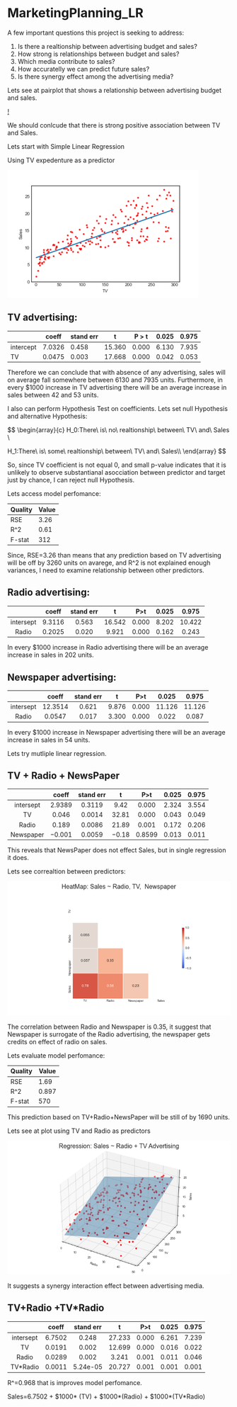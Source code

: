 # MarketingPlanning_LR

A few important questions this project is seeking to address:

1. Is there a realtionship between advertising budget and sales?
2. How strong is relationships between budget and sales?
3. Which media contribute to sales?
4. How accuratelly we can predict future sales?
5. Is there synergy effect among the advertising media?
   
Lets see at pairplot that shows a relationship between advertising budget and sales.

[!](pics/pairplot.png)

We should conlcude that there is strong positive association between TV and Sales. 

Lets start with Simple Linear Regression

Using TV expedenture as a predictor

![](https://github.com/evgenygrobov/MarketingPlaninig_LR/blob/main/pics/TV_regr_Sales.png)

## TV advertising:

|           | coeff  | stand err |    t   | P > t | 0.025 | 0.975 |
|-----------|--------|-----------|:------:|-------|-------|-------|
| intercept | 7.0326 | 0.458     | 15.360 | 0.000 | 6.130 | 7.935 |
| TV        | 0.0475 | 0.003     | 17.668 | 0.000 | 0.042 | 0.053 |

Therefore we can conclude that with absence of any advertising, sales will on average fall somewhere between 6130 and 7935 units. Furthermore, in every $1000 increase in TV advertising there will be an average increase in sales between 42 and 53 units.

I also can perform Hypothesis Test on coefficients. Lets set null Hypothesis and alternative Hypothesis:

$$
\begin{array}{c}
H_0:There\ is\  no\  realtionship\ between\ TV\ and\  Sales \\

H_1:There\ is\  some\  realtionship\ between\ TV\ and\  Sales\\\\
\end{array}
$$

So, since TV coefficient is not equal 0, and small p-value indicates that it is unlikely to observe substantianal asocciation between predictor and target just by chance, I can reject null Hypothesis.

Lets access model perfomance:

| Quality | Value |
|---------|-------|
| RSE     | 3.26  |
| R^2     | 0.61  |
| F-stat  | 312   |

Since, RSE=3.26 than means that any prediction based on TV advertising will be off by 3260 units on avarege, and R^2 is not explained enough variances, I need to examine relationship between other predictors.

## Radio advertising:

|           |  coeff | stand err |    t   |  P>t  | 0.025 |  0.975 |
|:---------:|:------:|:---------:|:------:|:-----:|:-----:|:------:|
| intersept | 9.3116 |   0.563   | 16.542 | 0.000 | 8.202 | 10.422 |
|   Radio   | 0.2025 |   0.020   |  9.921 | 0.000 | 0.162 |  0.243 |

In every $1000 increase in Radio advertising there will be an average increase in sales in 202 units.

## Newspaper advertising:

|           |  coeff  | stand err |   t   |  P>t  |  0.025 |  0.975 |
|:---------:|:-------:|:---------:|:-----:|:-----:|:------:|:------:|
| intersept | 12.3514 |   0.621   | 9.876 | 0.000 | 11.126 | 11.126 |
|   Radio   |  0.0547 |   0.017   | 3.300 | 0.000 |  0.022 |  0.087 |

In every $1000 increase in Newspaper advertising there will be an average increase in sales in 54 units.

Lets try mutliple linear regression.


## TV + Radio + NewsPaper

|           |  coeff | stand err |   t   |   P>t  | 0.025 | 0.975 |
|:---------:|:------:|:---------:|:-----:|:------:|:-----:|:-----:|
| intersept | 2.9389 |   0.3119  |  9.42 |  0.000 | 2.324 | 3.554 |
|     TV    |  0.046 |   0.0014  | 32.81 |  0.000 | 0.043 | 0.049 |
|   Radio   |  0.189 |   0.0086  | 21.89 |  0.001 | 0.172 | 0.206 |
| Newspaper | −0.001 |   0.0059  | −0.18 | 0.8599 | 0.013 | 0.011 |

This reveals that NewsPaper does not effect Sales, but in single regression it does.

Lets see correaltion between predictors:

![](https://github.com/evgenygrobov/MarketingPlaninig_LR/blob/main/pics/Heatmap.png)


The correlation between Radio and Newspaper is 0.35, it suggest that Newspaper is surrogate of the Radio advertising, the newspaper gets credits on effect of radio on sales.

Lets evaluate model perfomance:

| Quality | Value |
|---------|-------|
| RSE     | 1.69  |
| R^2     | 0.897 |
| F-stat  | 570   |

This prediction based on TV+Radio+NewsPaper will be still of by 1690 units.

Lets see at plot using TV and Radio as predictors

![](https://github.com/evgenygrobov/MarketingPlaninig_LR/blob/main/pics/Regr_Sales%7ERadio%2BTV.png)

It suggests a synergy interaction effect between advertising media.

## TV+Radio +TV*Radio

|           |  coeff | stand err |    t   |  P>t  | 0.025 | 0.975 |
|:---------:|:------:|:---------:|:------:|:-----:|:-----:|:-----:|
| intersept | 6.7502 |   0.248   | 27.233 | 0.000 | 6.261 | 7.239 |
|     TV    | 0.0191 |   0.002   | 12.699 | 0.000 | 0.016 | 0.022 |
|   Radio   | 0.0289 |   0.002   |  3.241 | 0.001 | 0.011 | 0.046 |
|  TV*Radio | 0.0011 |  5.24e-05 | 20.727 | 0.001 | 0.001 | 0.001 |

R^=0.968 that is improves model perfomance. 

Sales=6.7502 + $1000* (TV) + $1000*(Radio) + $1000*(TV*Radio)
